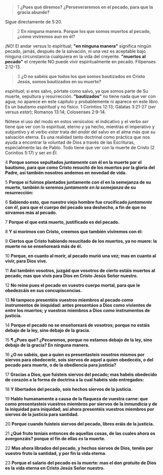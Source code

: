 >1 **¿Pues qué diremos? ¿Perseveraremos en el pecado, para que la gracia abunde?**

Sigue directamente de 5:20.

>2 **En ninguna manera. Porque los que somos muertos al pecado, ¿cómo viviremos aun en él?**

¡NO! El andar versus lo espiritual; **"en ninguna manera"** significa ningún pecado, jamás, después de la salvación, ni una vez es aceptable bajo ninguna circunstancia cualquiera en la vida del creyente. **"muertos al pecado"** el creyente NO puede vivir espiritualmente en pecado. Filipenses 2:12-13.

>3 **¿O no sabéis que todos los que somos bautizados en Cristo Jesús, somos bautizados en su muerte?**

*espiritual*; si eres salvo, pórtate como salvo, ya que somos parte de Su muerte, sepultura y resurrección. **"bautizados"** no tiene nada que ver con agua; no aparece en este capítulo y probablemente ni aparece en este *libro*. Es un bautismo *espiritual* y no físico. 1 Corintios 12:13; Gálatas 3:21-27 (*ser* versus *estar*); Romanos 13:14; Colosenses 2:9-14.

Nótese el uso del modo en estos versículos: el indicativo y el verbo *ser* tiene que ver con lo espiritual, eterno y ya hecho, mientras el imperativo y subjuntivo y el verbo *estar* trata del *andar* del salvo en el alma más que su salvación eterna. Es una realidad tanto doctrinal como práctica que nos ayuda a encontrar la voluntad de Dios a través de las Escrituras, especialmente las de Pablo. Todo tiene que ver con la muerte de Cristo (2 Corintios 5:17) y ser *en Él*. 

4 **Porque somos sepultados *juntamente* con él en la muerte por el bautismo, para que como Cristo resucitó de los muertos por la gloria del Padre, así también nosotros andemos en novedad de vida.**

5 **Porque si fuimos plantados juntamente *con él* en la semejanza de su muerte, también *lo* seremos *juntamente en la semejanza* de su resurrección:**

6 **Sabiendo esto, que nuestro viejo hombre fue crucificado *juntamente* con *él*, para que el cuerpo del pecado sea deshecho, a fin de que no sirvamos más al pecado.**

7 **Porque el que está muerto, justificado es del pecado.**

8 **Y si morimos con Cristo, creemos que también viviremos con él:**

9 **Ciertos que Cristo habiendo resucitado de los muertos, ya no muere: la muerte no se enseñoreará más de él.**

10 **Porque, en cuanto al morir, al pecado murió una vez; mas en cuanto al vivir, para Dios vive.**

11 **Así también vosotros, juzgád que vosotros de cierto estáis muertos al pecado; mas que vivís para Dios en Cristo Jesús Señor nuestro.**

12 **No reine pues el pecado en vuestro cuerpo mortal, para que le obedezcáis en sus concupiscencias.**

13 **Ni tampoco presentéis vuestros miembros al pecado *como* instrumentos de iniquidad: antes presentáos a Dios como vivientes de *entre* los muertos; y vuestros miembros a Dios *como* instrumentos de justicia.**

14 **Porque el pecado no se enseñoreará de vosotros; porque no estáis debajo de la ley, sino debajo de la gracia.**

15 **¶ ¿Pues qué? ¿Pecaremos, porque no estamos debajo de la ley, sino debajo de la gracia? En ninguna manera.**

16 **¿O no sabéis, que a quien os presentasteis vosotros mismos por siervos para obedecer*le*, sois siervos de aquel a quien obedecéis, o del pecado para muerte, o de la obediencia para justicia?**

17 **Gracias a Dios, que fuisteis siervos del pecado; mas habéis obedecido de corazón a la forma de doctrina a la cual habéis sido entregados:**

18 **Y libertados del pecado, sois hechos siervos de la justicia.**

19 **Hablo humanamente a causa de la flaqueza de vuestra carne: que como presentasteis vuestros miembros por siervos de la inmundicia y de la iniquidad para iniquidad; así ahora presentéis vuestros miembros por siervos de la justicia para santidad.**

20 **Porque cuando fuisteis siervos del pecado, libres eráis de la justicia.**

21 **¿Qué fruto teníais entonces de aquellas cosas, de las cuales ahora os avergonzáis? porque el fin de ellas *es* la muerte.**

22 **Mas ahora librados del pecado, y hechos siervos de Dios, tenéis por vuestro fruto la santidad, y por fin la vida eterna.**

23 **Porque el salario del pecado es la muerte: mas el don *gratuito* de Dios es la vida eterna en Cristo Jesús Señor nuestro.**
